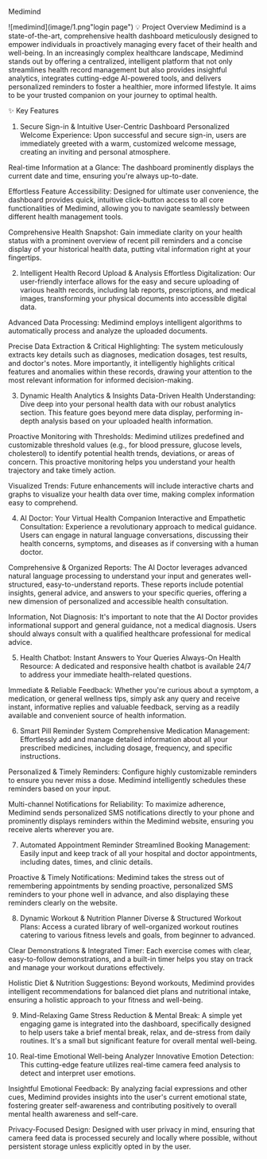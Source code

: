 
Medimind

![medimind](image/1.png"login page")
💡 Project Overview
Medimind is a state-of-the-art, comprehensive health dashboard meticulously designed to empower individuals in proactively managing every facet of their health and well-being. In an increasingly complex healthcare landscape, Medimind stands out by offering a centralized, intelligent platform that not only streamlines health record management but also provides insightful analytics, integrates cutting-edge AI-powered tools, and delivers personalized reminders to foster a healthier, more informed lifestyle. It aims to be your trusted companion on your journey to optimal health.

✨ Key Features
1. Secure Sign-in & Intuitive User-Centric Dashboard
Personalized Welcome Experience: Upon successful and secure sign-in, users are immediately greeted with a warm, customized welcome message, creating an inviting and personal atmosphere.

Real-time Information at a Glance: The dashboard prominently displays the current date and time, ensuring you're always up-to-date.

Effortless Feature Accessibility: Designed for ultimate user convenience, the dashboard provides quick, intuitive click-button access to all core functionalities of Medimind, allowing you to navigate seamlessly between different health management tools.

Comprehensive Health Snapshot: Gain immediate clarity on your health status with a prominent overview of recent pill reminders and a concise display of your historical health data, putting vital information right at your fingertips.

2. Intelligent Health Record Upload & Analysis
Effortless Digitalization: Our user-friendly interface allows for the easy and secure uploading of various health records, including lab reports, prescriptions, and medical images, transforming your physical documents into accessible digital data.

Advanced Data Processing: Medimind employs intelligent algorithms to automatically process and analyze the uploaded documents.

Precise Data Extraction & Critical Highlighting: The system meticulously extracts key details such as diagnoses, medication dosages, test results, and doctor's notes. More importantly, it intelligently highlights critical features and anomalies within these records, drawing your attention to the most relevant information for informed decision-making.

3. Dynamic Health Analytics & Insights
Data-Driven Health Understanding: Dive deep into your personal health data with our robust analytics section. This feature goes beyond mere data display, performing in-depth analysis based on your uploaded health information.

Proactive Monitoring with Thresholds: Medimind utilizes predefined and customizable threshold values (e.g., for blood pressure, glucose levels, cholesterol) to identify potential health trends, deviations, or areas of concern. This proactive monitoring helps you understand your health trajectory and take timely action.

Visualized Trends: Future enhancements will include interactive charts and graphs to visualize your health data over time, making complex information easy to comprehend.

4. AI Doctor: Your Virtual Health Companion
Interactive and Empathetic Consultation: Experience a revolutionary approach to medical guidance. Users can engage in natural language conversations, discussing their health concerns, symptoms, and diseases as if conversing with a human doctor.

Comprehensive & Organized Reports: The AI Doctor leverages advanced natural language processing to understand your input and generates well-structured, easy-to-understand reports. These reports include potential insights, general advice, and answers to your specific queries, offering a new dimension of personalized and accessible health consultation.

Information, Not Diagnosis: It's important to note that the AI Doctor provides informational support and general guidance, not a medical diagnosis. Users should always consult with a qualified healthcare professional for medical advice.

5. Health Chatbot: Instant Answers to Your Queries
Always-On Health Resource: A dedicated and responsive health chatbot is available 24/7 to address your immediate health-related questions.

Immediate & Reliable Feedback: Whether you're curious about a symptom, a medication, or general wellness tips, simply ask any query and receive instant, informative replies and valuable feedback, serving as a readily available and convenient source of health information.

6. Smart Pill Reminder System
Comprehensive Medication Management: Effortlessly add and manage detailed information about all your prescribed medicines, including dosage, frequency, and specific instructions.

Personalized & Timely Reminders: Configure highly customizable reminders to ensure you never miss a dose. Medimind intelligently schedules these reminders based on your input.

Multi-channel Notifications for Reliability: To maximize adherence, Medimind sends personalized SMS notifications directly to your phone and prominently displays reminders within the Medimind website, ensuring you receive alerts wherever you are.

7. Automated Appointment Reminder
Streamlined Booking Management: Easily input and keep track of all your hospital and doctor appointments, including dates, times, and clinic details.

Proactive & Timely Notifications: Medimind takes the stress out of remembering appointments by sending proactive, personalized SMS reminders to your phone well in advance, and also displaying these reminders clearly on the website.

8. Dynamic Workout & Nutrition Planner
Diverse & Structured Workout Plans: Access a curated library of well-organized workout routines catering to various fitness levels and goals, from beginner to advanced.

Clear Demonstrations & Integrated Timer: Each exercise comes with clear, easy-to-follow demonstrations, and a built-in timer helps you stay on track and manage your workout durations effectively.

Holistic Diet & Nutrition Suggestions: Beyond workouts, Medimind provides intelligent recommendations for balanced diet plans and nutritional intake, ensuring a holistic approach to your fitness and well-being.

9. Mind-Relaxing Game
Stress Reduction & Mental Break: A simple yet engaging game is integrated into the dashboard, specifically designed to help users take a brief mental break, relax, and de-stress from daily routines. It's a small but significant feature for overall mental well-being.

10. Real-time Emotional Well-being Analyzer
Innovative Emotion Detection: This cutting-edge feature utilizes real-time camera feed analysis to detect and interpret user emotions.

Insightful Emotional Feedback: By analyzing facial expressions and other cues, Medimind provides insights into the user's current emotional state, fostering greater self-awareness and contributing positively to overall mental health awareness and self-care.

Privacy-Focused Design: Designed with user privacy in mind, ensuring that camera feed data is processed securely and locally where possible, without persistent storage unless explicitly opted in by the user.
